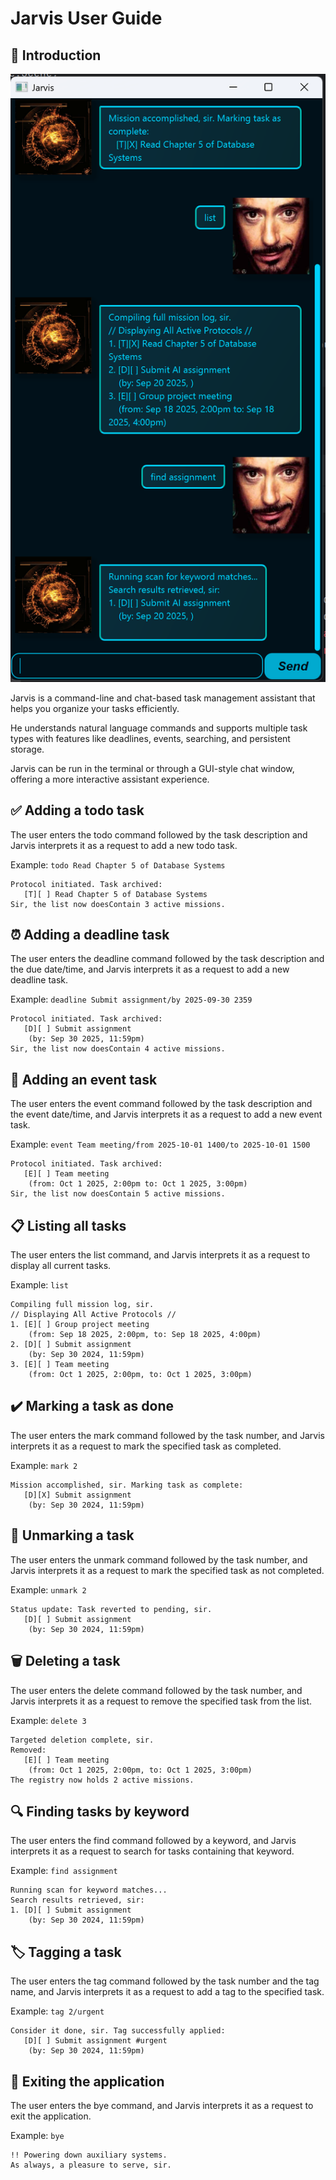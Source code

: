 # Jarvis User Guide

## 📖 Introduction
![Product Screenshot](./Ui.png)

Jarvis is a command-line and chat-based task management assistant that helps you organize your tasks efficiently.

He understands natural language commands and supports multiple task types with features like deadlines, events, searching, and persistent storage. 

Jarvis can be run in the terminal or through a GUI-style chat window, offering a more interactive assistant experience.

## ✅ Adding a todo task

The user enters the todo command followed by the task description and Jarvis interprets it as a request to add a new todo task.

Example: `todo Read Chapter 5 of Database Systems`

```
Protocol initiated. Task archived:
   [T][ ] Read Chapter 5 of Database Systems 
Sir, the list now doesContain 3 active missions.
```

## ⏰ Adding a deadline task

The user enters the deadline command followed by the task description and the due date/time, and Jarvis interprets it as a request to add a new deadline task.

Example: `deadline Submit assignment/by 2025-09-30 2359`

```
Protocol initiated. Task archived:
   [D][ ] Submit assignment 
    (by: Sep 30 2025, 11:59pm)
Sir, the list now doesContain 4 active missions.
```


## 📅 Adding an event task

The user enters the event command followed by the task description and the event date/time, and Jarvis interprets it as a request to add a new event task.

Example: `event Team meeting/from 2025-10-01 1400/to 2025-10-01 1500`

```
Protocol initiated. Task archived:
   [E][ ] Team meeting 
    (from: Oct 1 2025, 2:00pm to: Oct 1 2025, 3:00pm)
Sir, the list now doesContain 5 active missions.
```

## 📋 Listing all tasks

The user enters the list command, and Jarvis interprets it as a request to display all current tasks.

Example: `list`

```
Compiling full mission log, sir.
// Displaying All Active Protocols //
1. [E][ ] Group project meeting 
    (from: Sep 18 2025, 2:00pm, to: Sep 18 2025, 4:00pm)
2. [D][ ] Submit assignment 
    (by: Sep 30 2024, 11:59pm)
3. [E][ ] Team meeting 
    (from: Oct 1 2025, 2:00pm, to: Oct 1 2025, 3:00pm)
```

## ✔️ Marking a task as done

The user enters the mark command followed by the task number, and Jarvis interprets it as a request to mark the specified task as completed.

Example: `mark 2`

```
Mission accomplished, sir. Marking task as complete:
   [D][X] Submit assignment 
    (by: Sep 30 2024, 11:59pm)
```

## 🔄 Unmarking a task

The user enters the unmark command followed by the task number, and Jarvis interprets it as a request to mark the specified task as not completed.

Example: `unmark 2`

```
Status update: Task reverted to pending, sir.
   [D][ ] Submit assignment 
    (by: Sep 30 2024, 11:59pm)
```

## 🗑️ Deleting a task

The user enters the delete command followed by the task number, and Jarvis interprets it as a request to remove the specified task from the list.

Example: `delete 3`

```
Targeted deletion complete, sir.
Removed:
   [E][ ] Team meeting 
    (from: Oct 1 2025, 2:00pm, to: Oct 1 2025, 3:00pm)
The registry now holds 2 active missions.
```

## 🔍 Finding tasks by keyword

The user enters the find command followed by a keyword, and Jarvis interprets it as a request to search for tasks containing that keyword.

Example: `find assignment`

```
Running scan for keyword matches...
Search results retrieved, sir:
1. [D][ ] Submit assignment 
    (by: Sep 30 2024, 11:59pm)
```

## 🏷️ Tagging a task

The user enters the tag command followed by the task number and the tag name, and Jarvis interprets it as a request to add a tag to the specified task.

Example: `tag 2/urgent`

```
Consider it done, sir. Tag successfully applied:
   [D][ ] Submit assignment #urgent 
    (by: Sep 30 2024, 11:59pm)
```

## 🚪 Exiting the application

The user enters the bye command, and Jarvis interprets it as a request to exit the application.

Example: `bye`

```
!! Powering down auxiliary systems.
As always, a pleasure to serve, sir.
```